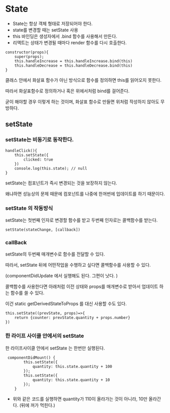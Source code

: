 # State 

- State는 항상 객체 형태로 저장되어야 한다.
- state를 변경할 때는 setState 사용
- this 바인딩은 생성자에서 .bind 함수를 사용해서 만든다. 
- 리액트는 상태가 변경될 때마다 render 함수를 다시 호출한다. 

```react
constructor(props){
    super(props);
    this.handleIncrease = this.handleIncrease.bind(this)
    this.handleDecrease = this.handleDecrease.bind(this)
}
```

클래스 안에서 화살표 함수가 아닌 방식으로 함수를 정의하면 this를 읽어오지 못한다. 

따라서 화살표함수로 정의하거나 혹은 위에서처럼 bind를 걸어준다. 

굳이 해야할 경우 이렇게 하는 것이며, 화살표 함수로 만들면 위처럼 작성하지 않아도 무방하다. 





## setState



### setState는 비동기로 동작한다. 

```react
handleClick(){
    this.setState({
        clicked: true
    })
    console.log(this.state); // null
}
```

setState는 컴포넌트가 즉시 변경되는 것을 보장하지 않는다. 

왜냐하면 성능상의 문제 때문에 컴포넌트를 나중에 한꺼번에 업데이트를 하기 때문이다. 



### setState 의 작동방식

setState는 첫번째 인자로 변경할 함수를 받고 두번째 인자로는 콜백함수를 받는다. 

```react
setState(stateChange, [callback])
```



### callBack

setState의 두번째 매개변수로 함수를 전달할 수 있다. 

따라서, setState 뒤에 어떤작업을 수행하고 싶다면 콜백함수를 사용할 수 있다. 

(componentDidUpdate 에서 실행해도 된다. 그편이 낫다. )



콜백함수를 사용한다면 아래처럼 이전 상태와 props를 매개변수로 받아서 업데이트 하는 함수를 쓸 수 있다. 

이건 static getDerivedStateToProps 를 대신 사용할 수도 있다. 

```react
this.setState((prevState, props)=>{
    return {counter: prevState.quantity + props.number}
})
```





### 한 라이프 사이클 안에서의 setState

한 라이프사이클 안에서 setState 는 한번만 실행된다. 

```react
 componentDidMount() {
        this.setState({
            quantity: this.state.quantity + 100
        });
        this.setState({
            quantity: this.state.quantity + 10
        });
    }
```

- 위와 같은 코드를 실행하면 quantity가 110이 올라가는 것이 아니라, 10만 올라간다. (뒤에 꺼가 먹힌다.)



